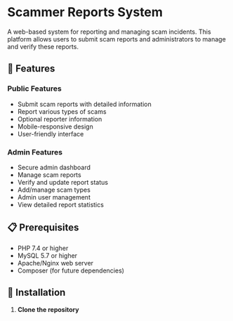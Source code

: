 # Scammer Reports System

A web-based system for reporting and managing scam incidents. This platform allows users to submit scam reports and administrators to manage and verify these reports.

## 🚀 Features

### Public Features
- Submit scam reports with detailed information
- Report various types of scams
- Optional reporter information
- Mobile-responsive design
- User-friendly interface

### Admin Features
- Secure admin dashboard
- Manage scam reports
- Verify and update report status
- Add/manage scam types
- Admin user management
- View detailed report statistics

## 📋 Prerequisites

- PHP 7.4 or higher
- MySQL 5.7 or higher
- Apache/Nginx web server
- Composer (for future dependencies)

## 🔧 Installation

1. **Clone the repository**
